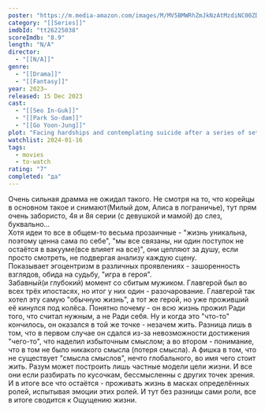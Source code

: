 ```yaml
---
poster: "https://m.media-amazon.com/images/M/MV5BMWRhZmJkNzAtMzdiNC00ZDAzLWExOWUtYWQ2NzVlNmRhNDlhXkEyXkFqcGdeQXVyNjI4NDY5ODM@._V1_SX300.jpg"
category: "[[Series]]"
imdbId: "tt26225038"
scoreImdb: "8.9"
length: "N/A"
director: 
  - "[[N/A]]"
genre: 
  - "[[Drama]]"
  - "[[Fantasy]]"
year: 2023–
released: 15 Dec 2023
cast: 
  - "[[Seo In-Guk]]"
  - "[[Park So-dam]]"
  - "[[Go Yoon-Jung]]"
plot: "Facing hardships and contemplating suicide after a series of setbacks, a man is confronted by Death and tasked with experiencing death over and over again through 13 other lives to earn the chance to live."
watchlist: 2024-01-16
tags: 
  - movies
  - to-watch
rating: "7"
completed: "да"
---
```

Очень сильная драмма не ожидал такого. Не смотря на то, что корейцы в основном такое и снимают(Милый дом, Алиса в пограничье), тут прям очень забористо, 4я и 8я серии (с девушкой и мамой) до слез, буквально...  
Хотя идеи то все в общем-то весьма прозаичные - "жизнь уникальна, поэтому ценна сама по себе", "мы все связаны, ни один поступок не остаётся в вакууме(все влияет на все)", они цепляют за душу, если просто смотреть, не подвергая анализу каждую сцену.  
Показывает эгоцентризм в различных проявлениях - зашоренность взглядов, обида на судьбу, "игра в героя".  
Забавный(и глубокий) момент со сбитым мужиком. Главгерой был во всех трёх ипостасях, но итог у них один - разочарование. Главгерой так хотел эту самую "обычную жизнь", а тот же герой, но уже проживший её кинулся под колёса. Понятно почему - он всю жизнь прожил Ради того, что считал нужным, а не Ради себя. Ну и когда это "что-то" кончилось, он оказался в той же точке - незачем жить. Разница лишь в том, что в первом случае он сдался из-за невозможности достижения "чего-то", что наделил избыточным смыслом; а во втором - понимание, что в том не было никакого смысла (потеря смысла). А фишка в том, что не существует "смысла смыслов", нечто глобального, во имя чего стоит жить. Разум может построить лишь частные модели цели жизни. И все они если разбирать по кусочкам, бессмысленны с других точек зрения. И в итоге все что остаётся - проживать жизнь в масках определённых ролей, испытывая эмоции этих ролей. И тут без разницы сами роли, все в итоге сводится к Ощущению жизни.